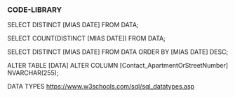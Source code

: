 ### CODE-LIBRARY
 
SELECT DISTINCT [MIAS DATE] FROM DATA;  

SELECT COUNT(DISTINCT [MIAS DATE]) FROM DATA;  

SELECT DISTINCT [MIAS DATE] FROM DATA  ORDER BY [MIAS DATE] DESC;

ALTER TABLE [DATA] ALTER COLUMN [Contact_ApartmentOrStreetNumber] NVARCHAR(255);  

DATA TYPES https://www.w3schools.com/sql/sql_datatypes.asp

